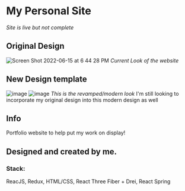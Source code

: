# My Personal Site
*Site is live but not complete*


## Original Design
![Screen Shot 2022-06-15 at 6 44 28 PM](https://user-images.githubusercontent.com/43580054/173960355-e6f531f0-14a0-416a-abe8-a98c35986f6c.png)
*Current Look of the website*

## New Design template
![image](https://user-images.githubusercontent.com/43580054/183515466-b370ecaf-1ea0-4908-805d-490daff88238.png)
![image](https://user-images.githubusercontent.com/43580054/183515730-a9f7eec5-28e4-489d-84e0-5b369e4db177.png)
*This is the revamped/modern look* I'm still looking to incorporate my original design into this modern design as well



## Info
Portfolio website to help put my work on display!




## Designed and created by me.


### Stack:
ReacJS, Redux, HTML/CSS, React Three Fiber + Drei, React Spring

